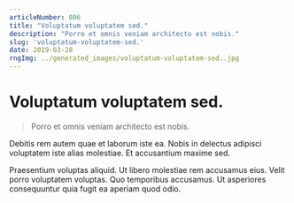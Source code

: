 ```yaml
---
articleNumber: 806
title: "Voluptatum voluptatem sed."
description: "Porro et omnis veniam architecto est nobis."
slug: 'voluptatum-voluptatem-sed.'
date: 2019-03-28
rngImg: ../generated_images/voluptatum-voluptatem-sed..jpg
---
```


# Voluptatum voluptatem sed.

> Porro et omnis veniam architecto est nobis.

Debitis rem autem quae et laborum iste ea. Nobis in delectus adipisci voluptatem iste alias molestiae. Et accusantium maxime sed.
 Praesentium voluptas aliquid. Ut libero molestiae rem accusamus eius. Velit porro voluptatem voluptas. Quo temporibus accusamus. Ut asperiores consequuntur quia fugit ea aperiam quod odio.
